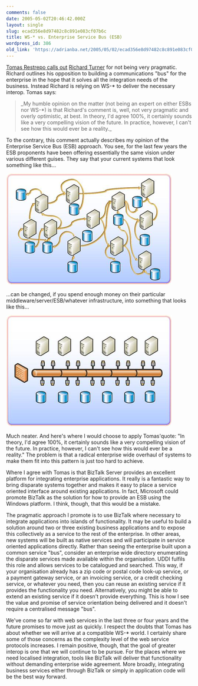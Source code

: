 ```yaml
---
comments: false
date: 2005-05-02T20:46:42.000Z
layout: single
slug: ecad356e8d97482c8c891e083cf07b6c
title: WS-* vs. Enterprise Service Bus (ESB)
wordpress_id: 386
old_link: 'https://adrianba.net/2005/05/02/ecad356e8d97482c8c891e083cf07b6c/'
---
```

[Tomas Restrepo calls out](http://www.winterdom.com/weblog/archives/000499.html) [ Richard Turner](http://blogs.msdn.com/richardt/archive/2005/04/28/413159.aspx) for not being very pragmatic. Richard outlines his opposition to building a communications "bus" for the enterprise in the hope that it solves all the integration needs of the business. Instead Richard is relying on WS-* to deliver the necessary interop. Tomas says:


<blockquote>_My humble opinion on the matter (not being an expert on either ESBs nor WS-*) is that Richard's comment is, well, not very pragmatic and overly optimistic, at best. In theory, I'd agree 100%, it certainly sounds like a very compelling vision of the future. In practice, however, I can't see how this would ever be a reality._</blockquote>


To the contrary, this comment actually describes my opinion of the Enterprise Service Bus (ESB) approach. You see, for the last few years the ESB proponents have been offering essentially the same vision under various different guises. They say that your current systems that look something like this...


![](/assets/uploads/2005/05/img386-1.jpeg)


...can be changed, if you spend enough money on their particular middleware/server/ESB/whatever infrastructure, into something that looks like this...


![](/assets/uploads/2005/05/img386-2.jpeg)


Much neater. And here's where I would choose to apply Tomas'quote: "In theory, I'd agree 100%, it certainly sounds like a very compelling vision of the future. In practice, however, I can't see how this would ever be a reality." The problem is that a radical enterprise wide overhaul of systems to make them fit into this pattern is just too hard to achieve.

Where I agree with Tomas is that BizTalk Server provides an excellent platform for integrating enterprise applications. It really is a fantastic way to bring disparate systems together and makes it easy to place a service oriented interface around existing applications. In fact, Microsoft could promote BizTalk as the solution for how to provide an ESB using the Windows platform. I think, though, that this would be a mistake.

The pragmatic approach I promote is to use BizTalk where necessary to integrate applications into islands of functionality. It may be useful to build a solution around two or three existing business applications and to expose this collectively as a service to the rest of the enterprise. In other areas, new systems will be built as native services and will participate in service oriented applications directly. Rather than seeing the enterprise built upon a common service "bus", consider an enterprise wide directory enumerating the disparate services made available within the organisation. UDDI fulfils this role and allows services to be catalogued and searched. This way, if your organisation already has a zip code or postal code look-up service, or a payment gateway service, or an invoicing service, or a credit checking service, or whatever you need, then you can reuse an existing service if it provides the functionality you need. Alternatively, you might be able to extend an existing service if it doesn't provide everything. This is how I see the value and promise of service orientation being delivered and it doesn't require a centralised message "bus".

We've come so far with web services in the last three or four years and the future promises to move just as quickly. I respect the doubts that Tomas has about whether we will arrive at a compatible WS-* world. I certainly share some of those concerns as the complexity level of the web service protocols increases. I remain positive, though, that the goal of greater interop is one that we will continue to be pursue. For the places where we need localised integration, tools like BizTalk will deliver that functionality without demanding enterprise wide agreement. More broadly, integrating business services either through BizTalk or simply in application code will be the best way forward.
